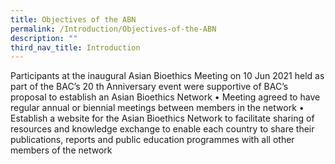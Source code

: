 ```yaml
---
title: Objectives of the ABN
permalink: /Introduction/Objectives-of-the-ABN
description: ""
third_nav_title: Introduction
---
```

Participants at the inaugural Asian Bioethics Meeting on 10 Jun 2021 held as part
of the BAC’s 20 th Anniversary event were supportive of BAC’s proposal to
establish an Asian Bioethics Network
•
Meeting agreed to have regular annual or biennial meetings between members in the network
•
Establish a website for the Asian Bioethics Network to facilitate sharing of resources
and knowledge exchange to enable each country to share their publications, reports
and public education programmes with all other members of the network